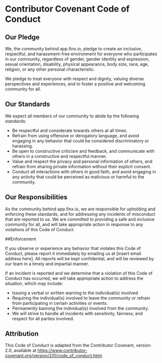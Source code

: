 # Contributor Covenant Code of Conduct

## Our Pledge

We, the community behind app.finx.io, pledge to create an inclusive, respectful, and harassment-free environment for everyone who participates in our community, regardless of gender, gender identity and expression, sexual orientation, disability, physical appearance, body size, race, age, religion, or any other personal characteristic.

We pledge to treat everyone with respect and dignity, valuing diverse perspectives and experiences, and to foster a positive and welcoming community for all.

## Our Standards

We expect all members of our community to abide by the following standards:

- Be respectful and considerate towards others at all times.
- Refrain from using offensive or derogatory language, and avoid engaging in any behavior that could be considered discriminatory or harassing.
- Be open to constructive criticism and feedback, and communicate with others in a constructive and respectful manner.
- Value and respect the privacy and personal information of others, and refrain from sharing private information without their explicit consent.
- Conduct all interactions with others in good faith, and avoid engaging in any activity that could be perceived as malicious or harmful to the community.

## Our Responsibilities

As the community behind app.finx.io, we are responsible for upholding and enforcing these standards, and for addressing any incidents of misconduct that are reported to us. We are committed to providing a safe and inclusive community for all, and will take appropriate action in response to any violations of this Code of Conduct.

##Enforcement

If you observe or experience any behavior that violates this Code of Conduct, please report it immediately by emailing us at [insert email address here]. All reports will be kept confidential, and will be reviewed by our team in a timely and impartial manner.

If an incident is reported and we determine that a violation of this Code of Conduct has occurred, we will take appropriate action to address the situation, which may include:

- Issuing a verbal or written warning to the individual(s) involved.
- Requiring the individual(s) involved to leave the community or refrain from participating in certain activities or events.
- Permanently banning the individual(s) involved from the community.
- We will strive to handle all incidents with sensitivity, fairness, and respect for all parties involved.

## Attribution

This Code of Conduct is adapted from the Contributor Covenant, version 2.0, available at https://www.contributor-covenant.org/version/2/0/code_of_conduct.html.
